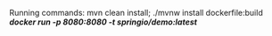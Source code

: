 Running commands:
mvn clean install;
./mvnw install dockerfile:build
**_docker run -p 8080:8080 -t springio/demo:latest_**